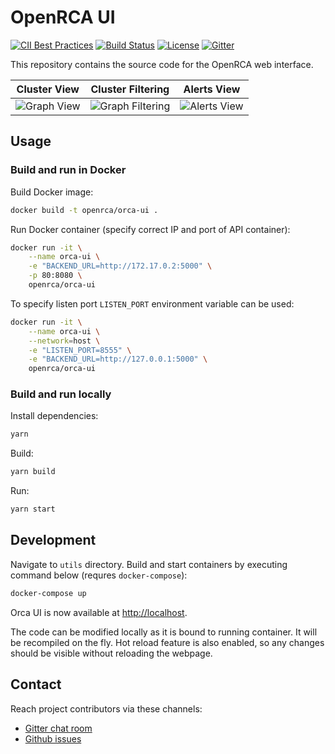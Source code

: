 # OpenRCA UI

[![CII Best Practices](https://bestpractices.coreinfrastructure.org/projects/3912/badge)](https://bestpractices.coreinfrastructure.org/projects/3912)
[![Build Status](https://travis-ci.org/openrca/orca-ui.svg?branch=master)](https://travis-ci.org/openrca/orca-ui)
[![License](https://img.shields.io/github/license/openrca/orca)](https://github.com/openrca/orca-ui)
[![Gitter](https://img.shields.io/gitter/room/openrca/community)](https://gitter.im/openrca/community)

This repository contains the source code for the OpenRCA web interface.

|              Cluster View              |             Cluster Filtering                  |             Alerts View                |
| :------------------------------------: | :--------------------------------------------: | :------------------------------------: |
| ![Graph View](./docs/graph-view.png)   | ![Graph Filtering](./docs/graph-filtering.png) | ![Alerts View](./docs/alerts-view.png) |

## Usage

### Build and run in Docker

Build Docker image:

```sh
docker build -t openrca/orca-ui .
```

Run Docker container (specify correct IP and port of API container):

```sh
docker run -it \
    --name orca-ui \
    -e "BACKEND_URL=http://172.17.0.2:5000" \
    -p 80:8080 \
    openrca/orca-ui
```

To specify listen port `LISTEN_PORT` environment variable can be used:

```sh
docker run -it \
    --name orca-ui \
    --network=host \
    -e "LISTEN_PORT=8555" \
    -e "BACKEND_URL=http://127.0.0.1:5000" \
    openrca/orca-ui
```

### Build and run locally

Install dependencies:
```sh
yarn
```

Build:
```sh
yarn build
```

Run:
```sh
yarn start
```

## Development

Navigate to `utils` directory.
Build and start containers by executing command below (requres `docker-compose`):

```sh
docker-compose up
```

Orca UI is now available at [http://localhost](http://localhost).

The code can be modified locally as it is bound to running container.
It will be recompiled on the fly.
Hot reload feature is also enabled, so any changes should be
visible without reloading the webpage.

## Contact

Reach project contributors via these channels:

-   [Gitter chat room](https://gitter.im/openrca/community)
-   [Github issues](https://github.com/openrca/orca-ui/issues)
